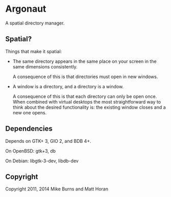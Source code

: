 Argonaut
========

A spatial directory manager.

Spatial?
--------

Things that make it spatial:

* The same directory appears in the same place on your screen in the same
  dimensions consistently.

  A consequence of this is that directories must open in new windows.

* A window is a directory, and a directory is a window.

  A consequence of this is that each directory can only be open once. When
  combined with virtual desktops the most straightforward way to think about
  the desired functionality is: the existing window closes and a new one opens.

Dependencies
------------

Depends on GTK+ 3, GIO 2, and BDB 4+.

On OpenBSD: gtk+3, db

On Debian: libgtk-3-dev, libdb-dev

Copyright
---------

Copyright 2011, 2014 Mike Burns and Matt Horan
